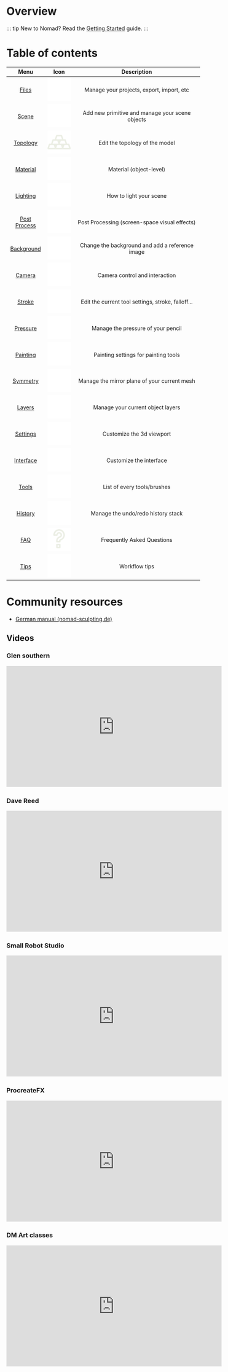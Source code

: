 # Overview

<!-- [[toc]] -->

::: tip New to Nomad?
Read the [Getting Started](gettingstarted.md) guide.
:::

# Table of contents

| Menu                           | Icon                               | Description  |
| :---:                          | :---:                              | :---:        |
| [Files](files.md)              | ![](./icons/open.png#icon)         | Manage your projects, export, import, etc |
| [Scene](scene.md)              | ![](./icons/scene.png#icon)        | Add new primitive and manage your scene objects |
| [Topology](topology.md)        | ![](./icons/multires.png#icon)     | Edit the topology of the model |
| [Material](material.md)        | ![](./icons/material.png#icon)     | Material (object-level) |
| [Lighting](lighting.md)        | ![](./icons/sun.png#icon)          | How to light your scene |
| [Post Process](postprocess.md) | ![](./icons/post_process.png#icon) | Post Processing (screen-space visual effects) |
| [Background](background.md)    | ![](./icons/image.png#icon)        | Change the background and add a reference image |
| [Camera](camera.md)            | ![](./icons/camera.png#icon)       | Camera control and interaction |
| [Stroke](stroke.md)            | ![](./icons/pencil.png#icon)       | Edit the current tool settings, stroke, falloff... |
| [Pressure](pressure.md)        | ![](./icons/pressure.png#icon)     | Manage the pressure of your pencil |
| [Painting](painting.md)	     | ![](./icons/paint.png#icon)        | Painting settings for painting tools |
| [Symmetry](symmetry.md)        | ![](./icons/symmetry.png#icon)     | Manage the mirror plane of your current mesh |
| [Layers](layers.md)            | ![](./icons/layers.png#icon)       | Manage your current object layers |
| [Settings](settings.md)        | ![](./icons/cog.png#icon)          | Customize the 3d viewport |
| [Interface](interface.md)      | ![](./icons/interface.png#icon)    | Customize the interface |
| [Tools](tools.md)              | ![](./icons/tools.png#icon)        | List of every tools/brushes |
| [History](history.md)          | ![](./icons/history.png#icon)      | Manage the undo/redo history stack |
| [FAQ](faq.md)                  | ![](./icons/faq.png#icon)          | Frequently Asked Questions |
| [Tips](tips.md)                  | ![](./icons/manual.png#icon)     | Workflow tips |

# Community resources

- [German manual (nomad-sculpting.de)](https://nomad-sculpting.de/nomad-sculpt/handbuch/)

## Videos

### Glen southern
<div class="video-responsive">
<iframe width="560" height="315" src="https://www.youtube.com/embed/0Mj_yietOKI?si=-XhtDM-oZcMRAfnJ" title="YouTube video player" frameborder="0" allow="accelerometer; autoplay; clipboard-write; encrypted-media; gyroscope; picture-in-picture; web-share" allowfullscreen></iframe>
</div>

### Dave Reed
<div class="video-responsive">
<iframe width="560" height="315" src="https://www.youtube.com/embed/Jm18bkWsAW0?si=Hnt3tdsRf_doFdZq" title="YouTube video player" frameborder="0" allow="accelerometer; autoplay; clipboard-write; encrypted-media; gyroscope; picture-in-picture; web-share" allowfullscreen></iframe>
</div>

###  Small Robot Studio
<div class="video-responsive">
<iframe width="560" height="315" src="https://www.youtube.com/embed/vw3qpp81rF0?si=xs0Thy6kEGvHVi3q" title="YouTube video player" frameborder="0" allow="accelerometer; autoplay; clipboard-write; encrypted-media; gyroscope; picture-in-picture; web-share" allowfullscreen></iframe>
</div>

### ProcreateFX
<div class="video-responsive">
<iframe width="560" height="315" src="https://www.youtube.com/embed/BPw16T6Ayck?si=q2WlYGp63OpukkuU" title="YouTube video player" frameborder="0" allow="accelerometer; autoplay; clipboard-write; encrypted-media; gyroscope; picture-in-picture; web-share" allowfullscreen></iframe>
</div>

### DM Art classes
<div class="video-responsive">
<iframe width="560" height="315" src="https://www.youtube.com/embed/5VO0ZqyopGo?si=rtOLMvjwjCfPsdb4" title="YouTube video player" frameborder="0" allow="accelerometer; autoplay; clipboard-write; encrypted-media; gyroscope; picture-in-picture; web-share" allowfullscreen></iframe>
</div>

<!-- 
::: tip
This is a tip
:::

::: warning
This is a warning
:::

::: danger Error
This is a dangerous warning
:::

::: details
This is a details block, which does not work in IE / Edge
:::
-->